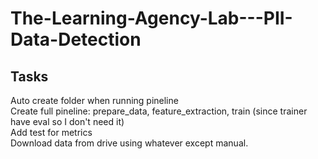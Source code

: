 # The-Learning-Agency-Lab---PII-Data-Detection




## Tasks
Auto create folder when running pineline </br>
Create full pineline: prepare_data, feature_extraction, train (since trainer have eval so I don't need it) </br>
Add test for metrics </br>
Download data from drive using whatever except manual. </br>